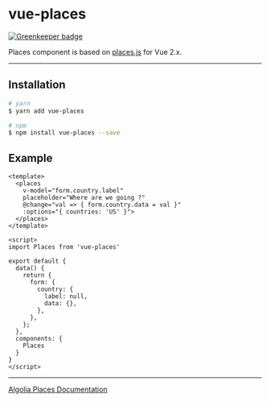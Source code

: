 # vue-places

[![Greenkeeper badge](https://badges.greenkeeper.io/Gomah/vue-places.svg)](https://greenkeeper.io/)

Places component is based on [places.js](https://github.com/algolia/places) for Vue 2.x.

---------------

## Installation

```bash
# yarn
$ yarn add vue-places

# npm
$ npm install vue-places --save
```

## Example

```vue
<template>
  <places
    v-model="form.country.label"
    placeholder="Where are we going ?"
    @change="val => { form.country.data = val }"
    :options="{ countries: 'US' }">
  </places>
</template>

<script>
import Places from 'vue-places'

export default {
  data() {
    return {
      form: {
        country: {
          label: null,
          data: {},
        },
      },
    };
  },
  components: {
    Places
  }
}
</script>
```

---------------

[Algolia Places Documentation](https://community.algolia.com/places/documentation.html#options)
